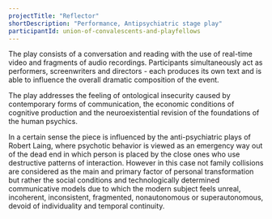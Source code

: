 ```yaml
---
projectTitle: "Reflector"
shortDescription: "Performance, Antipsychiatric stage play"
participantId: union-of-convalescents-and-playfellows
---
```


The play consists of a conversation and reading with the use of real-time video and fragments of audio recordings. Participants simultaneously act as performers, screenwriters and directors - each produces its own text and is able to influence the overall dramatic composition of the event.

The play addresses the feeling of ontological insecurity caused by contemporary forms of communication, the economic conditions of cognitive production and the neuroexistential revision of the foundations of the human psychics.

In a certain sense the piece is influenced by the anti-psychiatric plays of Robert Laing, where psychotic behavior is viewed as an emergency way out of the dead end in which person is placed by the close ones who use destructive patterns of interaction. However in this case not family collisions are considered as the main and primary factor of personal transformation but rather the social conditions and technologically determined communicative models due to which the modern subject feels unreal, incoherent, inconsistent, fragmented, nonautonomous or superautonomous, devoid of individuality and temporal continuity.
